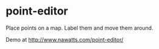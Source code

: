 # point-editor

Place points on a map. Label them and move them around.

Demo at http://www.nawatts.com/point-editor/
